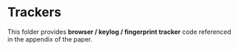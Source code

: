 # Trackers

This folder provides  **browser / keylog / fingerprint tracker** code referenced in the appendix of the paper.
